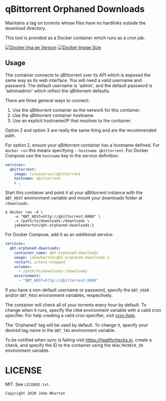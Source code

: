 qBittorrent Orphaned Downloads
==============================

Maintains a tag on torrents whose files have no hardlinks outside the download directory.

This tool is provided as a Docker container which runs as a cron job.

[![Docker Ima ge Version](https://img.shields.io/docker/v/jakewharton/qbt-orphaned-downloads?sort=semver)][hub]
[![Docker Image Size](https://img.shields.io/docker/image-size/jakewharton/qbt-orphaned-downloads)][layers]

 [hub]: https://hub.docker.com/r/jakewharton/qbt-orphaned-downloads/
 [layers]: https://microbadger.com/images/jakewharton/qbt-orphaned-downloads


Usage
-----

The container connects to qBittorrent over its API which is exposed the same way as its web interface.
You will need a valid username and password.
The default username is 'admin', and the default password is 'adminadmin' which reflect the qBittorrent defaults.

There are three general ways to connect:

 1. Use the qBittorrent container as the network for this container.
 2. Use the qBittorrent container hostname.
 3. Use an explicit hostname/IP that resolves to the container.

Option 2 and option 3 are really the same thing and are the recommended path.

For option 2, ensure your qBittorrent container has a hostname defined.
For `docker run` this means specifying `--hostname qbittorrent`.
For Docker Compose use the `hostname` key in the service definition:
```yaml
services:
  qbittorrent:
    image: linuxserver/qbittorrent
    hostname: qbittorrent
    # …
```

Start this container and point it at your qBittorrent instance with the `QBT_HOST` environment variable and mount your downloads folder at `/downloads`.

```
$ docker run -d \
    -e "QBT_HOST=http://qbittorrent:8080" \
    -v /path/to/downloads:/downloads \
    jakewharton/qbt-orphaned-downloads:1
```

For Docker Compose, add it as an additional service:
```yaml
services:
  qbt-orphaned-downloads:
    container_name: qbt-orphaned-downloads
    image: jakewharton/qbt-orphaned-downloads:1
    restart: unless-stopped
    volumes:
      - /path/to/downloads:/downloads
    environment:
      - "QBT_HOST=http://qbittorrent:8080"
```

If you have a non-default username or password, specify the `QBT_USER` and/or `QBT_PASS` environment variables, respectively.

The container will check all of your torrents every hour by default.
To change when it runs, specify the `CRON` environment variable with a valid cron specifier.
For help creating a valid cron specifier, visit [cron.help][cron].

 [cron]: https://cron.help/#*/5_*_*_*_*

The 'Orphaned' tag will be used by default.
To change it, specify your desired tag name in the `QBT_TAG` environment variable.

To be notified when sync is failing visit https://healthchecks.io, create a check, and specify
the ID to the container using the `HEALTHCHECK_ID` environment variable.


LICENSE
======

MIT. See `LICENSE.txt`.

    Copyright 2020 Jake Wharton
